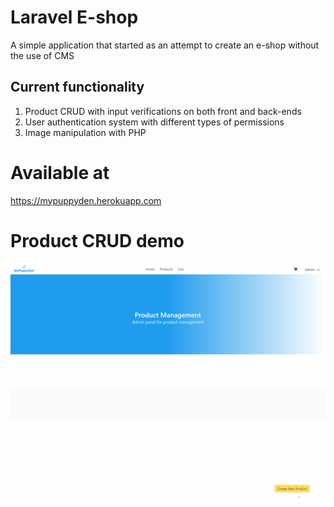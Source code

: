 # Laravel E-shop
  A simple application that started as an attempt to create an e-shop without the use of CMS

## Current functionality
  1. Product CRUD with input verifications on both front and back-ends
  2. User authentication system with different types of permissions
  3. Image manipulation with PHP

# Available at
  https://mypuppyden.herokuapp.com

# Product CRUD demo
![Product CRUD demo](demo/product_crud.gif)
